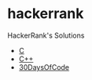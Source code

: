# hackerrank
HackerRank's Solutions
* [C](https://github.com/x899/hackerrank/tree/master/c)
* [C++](https://github.com/x899/hackerrank/tree/master/cpp)
* [30DaysOfCode](https://github.com/x899/hackerrank/tree/master/30DaysOfCode)
